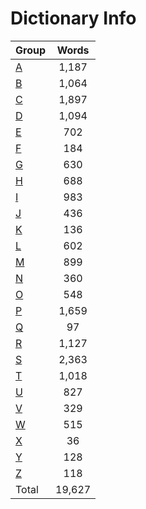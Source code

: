 ﻿Dictionary Info
=======


|Group|Words|
|-----|:------:|
|[A](A.json)|1,187|
|[B](B.json)|1,064|
|[C](C.json)|1,897|
|[D](D.json)|1,094|
|[E](E.json)|702|
|[F](F.json)|184|
|[G](G.json)|630|
|[H](H.json)|688|
|[I](I.json)|983|
|[J](J.json)|436|
|[K](K.json)|136|
|[L](L.json)|602|
|[M](M.json)|899|
|[N](N.json)|360|
|[O](O.json)|548|
|[P](P.json)|1,659|
|[Q](Q.json)|97|
|[R](R.json)|1,127|
|[S](S.json)|2,363|
|[T](T.json)|1,018|
|[U](U.json)|827|
|[V](V.json)|329|
|[W](W.json)|515|
|[X](X.json)|36|
|[Y](Y.json)|128|
|[Z](Z.json)|118|
|Total|19,627|
